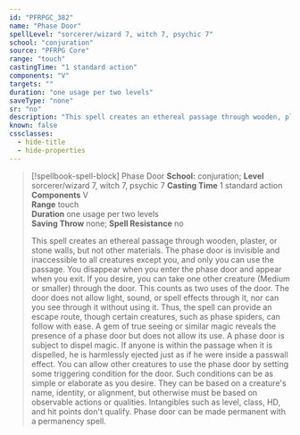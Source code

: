 ```yaml
---
id: "PFRPGC_382"
name: "Phase Door"
spellLevel: "sorcerer/wizard 7, witch 7, psychic 7"
school: "conjuration"
source: "PFRPG Core"
range: "touch"
castingTime: "1 standard action"
components: "V"
targets: ""
duration: "one usage per two levels"
saveType: "none"
sr: "no"
description: "This spell creates an ethereal passage through wooden, plaster, or stone walls, but not other materials. The phase door is invisible and inaccessible to all creatures except you, and only you can use the passage. You disappear when you enter the phase door and appear when you exit. If you desire, you can take one other creature (Medium or smaller) through the door. This counts as two uses of the door. The door does not allow light, sound, or spell effects through it, nor can you see through it without using it. Thus, the spell can provide an escape route, though certain creatures, such as phase spiders, can follow with ease. A gem of true seeing or similar magic reveals the presence of a phase door but does not allow its use.  A phase door is subject to dispel magic. If anyone is within the passage when it is dispelled, he is harmlessly ejected just as if he were inside a passwall effect.  You can allow other creatures to use the phase door by setting some triggering condition for the door. Such conditions can be as simple or elaborate as you desire. They can be based on a creature's name, identity, or alignment, but otherwise must be based on observable actions or qualities. Intangibles such as level, class, HD, and hit points don't qualify.  Phase door can be made permanent with a permanency spell."
known: false
cssclasses:
  - hide-title
  - hide-properties
---
```


> [!spellbook-spell-block] Phase Door
> **School:** conjuration; **Level** sorcerer/wizard 7, witch 7, psychic 7
> **Casting Time** 1 standard action  
> **Components** V  
> **Range** touch  
> **Duration** one usage per two levels  
> **Saving Throw** none; **Spell Resistance** no
> 
> This spell creates an ethereal passage through wooden, plaster, or stone walls, but not other materials. The phase door is invisible and inaccessible to all creatures except you, and only you can use the passage. You disappear when you enter the phase door and appear when you exit. If you desire, you can take one other creature (Medium or smaller) through the door. This counts as two uses of the door. The door does not allow light, sound, or spell effects through it, nor can you see through it without using it. Thus, the spell can provide an escape route, though certain creatures, such as phase spiders, can follow with ease. A gem of true seeing or similar magic reveals the presence of a phase door but does not allow its use.  A phase door is subject to dispel magic. If anyone is within the passage when it is dispelled, he is harmlessly ejected just as if he were inside a passwall effect.  You can allow other creatures to use the phase door by setting some triggering condition for the door. Such conditions can be as simple or elaborate as you desire. They can be based on a creature's name, identity, or alignment, but otherwise must be based on observable actions or qualities. Intangibles such as level, class, HD, and hit points don't qualify.  Phase door can be made permanent with a permanency spell.